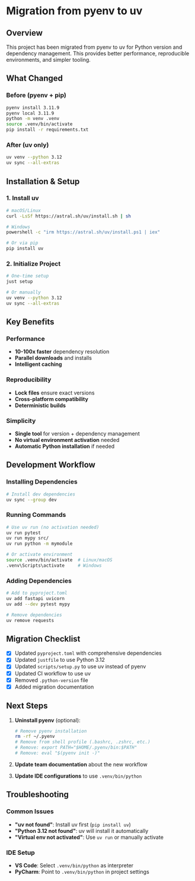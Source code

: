 # Migration from pyenv to uv

## Overview

This project has been migrated from pyenv to uv for Python version and dependency management. This provides better performance, reproducible environments, and simpler tooling.

## What Changed

### Before (pyenv + pip)

```bash
pyenv install 3.11.9
pyenv local 3.11.9
python -m venv .venv
source .venv/bin/activate
pip install -r requirements.txt
```

### After (uv only)

```bash
uv venv --python 3.12
uv sync --all-extras
```

## Installation & Setup

### 1. Install uv

```bash
# macOS/Linux
curl -LsSf https://astral.sh/uv/install.sh | sh

# Windows
powershell -c "irm https://astral.sh/uv/install.ps1 | iex"

# Or via pip
pip install uv
```

### 2. Initialize Project

```bash
# One-time setup
just setup

# Or manually
uv venv --python 3.12
uv sync --all-extras
```

## Key Benefits

### Performance

- **10-100x faster** dependency resolution
- **Parallel downloads** and installs
- **Intelligent caching**

### Reproducibility

- **Lock files** ensure exact versions
- **Cross-platform compatibility**
- **Deterministic builds**

### Simplicity

- **Single tool** for version + dependency management
- **No virtual environment activation** needed
- **Automatic Python installation** if needed

## Development Workflow

### Installing Dependencies

```bash
# Install dev dependencies
uv sync --group dev
```

### Running Commands

```bash
# Use uv run (no activation needed)
uv run pytest
uv run mypy src/
uv run python -m mymodule

# Or activate environment
source .venv/bin/activate  # Linux/macOS
.venv\Scripts\activate     # Windows
```

### Adding Dependencies

```bash
# Add to pyproject.toml
uv add fastapi uvicorn
uv add --dev pytest mypy

# Remove dependencies
uv remove requests
```

## Migration Checklist

- [x] Updated `pyproject.toml` with comprehensive dependencies
- [x] Updated `justfile` to use Python 3.12
- [x] Updated `scripts/setup.py` to use uv instead of pyenv
- [x] Updated CI workflow to use uv
- [x] Removed `.python-version` file
- [x] Added migration documentation

## Next Steps

1. **Uninstall pyenv** (optional):

   ```bash
   # Remove pyenv installation
   rm -rf ~/.pyenv
   # Remove from shell profile (.bashrc, .zshrc, etc.)
   # Remove: export PATH="$HOME/.pyenv/bin:$PATH"
   # Remove: eval "$(pyenv init -)"
   ```

2. **Update team documentation** about the new workflow

3. **Update IDE configurations** to use `.venv/bin/python`

## Troubleshooting

### Common Issues

- **"uv not found"**: Install uv first (`pip install uv`)
- **"Python 3.12 not found"**: uv will install it automatically
- **"Virtual env not activated"**: Use `uv run` or manually activate

### IDE Setup

- **VS Code**: Select `.venv/bin/python` as interpreter
- **PyCharm**: Point to `.venv/bin/python` in project settings
